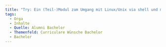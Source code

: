 ```yaml
---
title: "Try: Ein (Teil-)Modul zum Umgang mit Linux/Unix via shell und mit VIM (aktuell nur so nebenbei in AP1, aber denke, dass man dort enorme Vorteile für den späteren Verlauf draus ziehen könnte. z.B. wären in WebDev dann alle Leute fit im Umgang/Einrichtung diverser Themen)"
tags:
  - Orga
  - Inhalte
  - Quelle: Alumni Bachelor
  - Themenfeld: Curriculare Wünsche Bachelor
  - Bachelor
---
```

